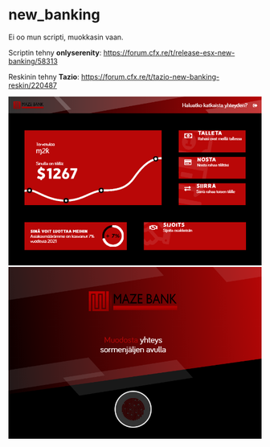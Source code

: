 # new_banking

Ei oo mun scripti, muokkasin vaan.

Scriptin tehny **onlyserenity**: https://forum.cfx.re/t/release-esx-new-banking/58313


Reskinin tehny **Tazio**: https://forum.cfx.re/t/tazio-new-banking-reskin/220487

![Screenshot](new_banking_red2.jpg)
![Screenshot](new_banking_red.jpg)
